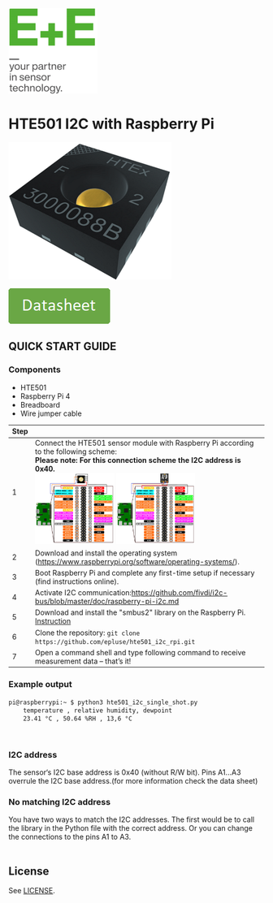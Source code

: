 [![E+E_Logo](./images/epluse-logo.png)](https://www.epluse.com/en/)

# HTE501 I2C with Raspberry Pi 


![HTE501](./images/HTE501.png) 


<!--[![button1](./images/learn-more.png)](https://www.epluse.com/products/humidity-instruments/humidity-sensing-elements/hte501/)   -->
[![button2](./images/data-sheet.png)](https://www.epluse.com/fileadmin/data/product/hte501/datasheet_HTE501.pdf) 



## QUICK START GUIDE  

### Components 
- HTE501
- Raspberry Pi 4
- Breadboard 
- Wire jumper cable <br>

| Step |                                                                                                                                                             |
|------|-------------------------------------------------------------------------------------------------------------------------------------------------------------|
| 1    | Connect the HTE501 sensor module with Raspberry Pi according to the following scheme:<br>__Please note: For this connection scheme the I2C address is 0x40.__ <br>  [<img src="images/HTE501_rpi.png" width="35%"/>](images/HTE501_rpi.png) [<img src="images/HTE501_rpi_breakoutboard.png" width="35%"/>](images/HTE501_rpi.png)|
| 2    | Download and install the operating system (https://www.raspberrypi.org/software/operating-systems/).                                                            |
| 3    | Boot Raspberry Pi and complete any first-time setup if necessary (find instructions online).                                                                |
| 4    | Activate I2C communication:https://github.com/fivdi/i2c-bus/blob/master/doc/raspberry-pi-i2c.md                     |
| 5    | Download and install the "smbus2" library on the Raspberry Pi. [Instruction](https://pypi.org/project/smbus2/#:~:text=Installation%20instructions)            |
| 6    | Clone the repository: ```git clone https://github.com/epluse/hte501_i2c_rpi.git```  |
| 7    | Open a command shell and type following command to receive measurement data – that’s it! |


### Example output

```shell
pi@raspberrypi:~ $ python3 hte501_i2c_single_shot.py
	temperature , relative humidity, dewpoint
	23.41 °C , 50.64 %RH , 13,6 °C
```
<br>


### I2C address 
The sensor‘s I2C base address is 0x40 (without R/W bit). Pins A1...A3 overrule the I2C base address.(for more information check the data sheet) <br>
### No matching I2C address
You have two ways to match the I2C addresses. The first would be to call the library in the Python file with the correct address. Or you can change the connections to the pins A1 to A3.
<br> 
<br>

## License 
See [LICENSE](LICENSE).
